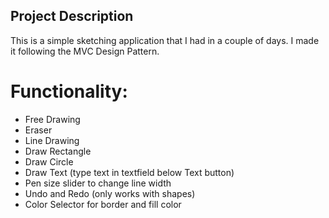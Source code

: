 ## Project Description
This is a simple sketching application that I had in a couple of days.  I made it following the MVC Design Pattern. 

# Functionality:
* Free Drawing
* Eraser
* Line Drawing
* Draw Rectangle
* Draw Circle 
* Draw Text (type text in textfield below Text button)
* Pen size slider to change line width
* Undo and Redo (only works with shapes) 
* Color Selector for border and fill color